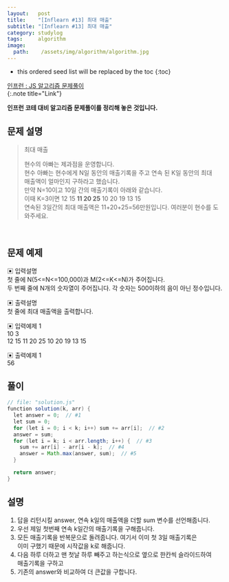 ```yaml
---
layout:   post
title:    "[Inflearn #13] 최대 매출"
subtitle: "[Inflearn #13] 최대 매출"
category: studylog
tags:     algorithm
image:
  path:    /assets/img/algorithm/algorithm.jpg
---
```


<!--more-->

[인프런 : JS 알고리즘 문제풀이]:https://www.inflearn.com/course/%EC%9E%90%EB%B0%94%EC%8A%A4%ED%81%AC%EB%A6%BD%ED%8A%B8-%EC%95%8C%EA%B3%A0%EB%A6%AC%EC%A6%98-%EB%AC%B8%EC%A0%9C%ED%92%80%EC%9D%B4

* this ordered seed list will be replaced by the toc
{:toc}  

[인프런 : JS 알고리즘 문제풀이]  
{:.note title="Link"}  

__인프런 코테 대비 알고리즘 문제풀이를 정리해 놓은 것입니다.__  

## 문제 설명  

>최대 매출  
>
>현수의 아빠는 제과점을 운영합니다.  
>현수 아빠는 현수에게 N일 동안의 매출기록을 주고 연속 된 K일 동안의 최대  
>매출액이 얼마인지 구하라고 했습니다.  
>만약 N=10이고 10일 간의 매출기록이 아래와 같습니다.  
>이때 K=3이면 12 15 **11 20 25** 10 20 19 13 15  
>연속된 3일간의 최대 매출액은 11+20+25=56만원입니다. 여러분이 현수를 도와주세요.  



<br>  

## 문제 예제  

▣ 입력설명  
첫 줄에 N(5<=N<=100,000)과 M(2<=K<=N)가 주어집니다.  
두 번째 줄에 N개의 숫자열이 주어집니다. 각 숫자는 500이하의 음이 아닌 정수입니다.  

▣ 출력설명  
첫 줄에 최대 매출액을 출력합니다.  


▣ 입력예제 1  
10 3  
12 15 11 20 25 10 20 19 13 15  


▣ 출력예제 1  
56  




## 풀이  

```java
// file: "solution.js"
function solution(k, arr) {
  let answer = 0;  // #1
  let sum = 0;
  for (let i = 0; i < k; i++) sum += arr[i];  // #2
  answer = sum;
  for (let i = k; i < arr.length; i++) {  // #3
    sum += arr[i] - arr[i - k];  // #4
    answer = Math.max(answer, sum);  // #5
  }

  return answer;
}
```

## 설명  

1. 답을 리턴시킬 answer, 연속 k일의 매출액을 더할 sum 변수를 선언해줍니다.  
2. 우선 제일 첫번째 연속 k일간의 매출기록을 구해줍니다.  
3. 모든 매출기록을 반복문으로 돌려줍니다. 여기서 이미 첫 3일 매출기록은  
이미 구했기 때문에 시작값을 k로 해줍니다.  
4. 다음 하루 더하고 맨 첫날 하루 빼주고 하는식으로 옆으로 한칸씩 슬라이드하여  
매출기록을 구하고  
5. 기존의 answer와 비교하여 더 큰값을 구합니다.  